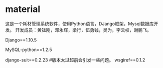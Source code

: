 # material

这是一个耗材管理系统软件，使用Python语言，DJango框架，Mysql数据库开发。
开发成员：黄锰刚，邓永辉，梁行，伍勇钱，吴为，李云权，谢鹏飞。

Django==1.10.5

MySQL-python==1.2.5

django-suit==0.2.23 #版本太过超前会引发一些问题。
wsgiref==0.1.2

